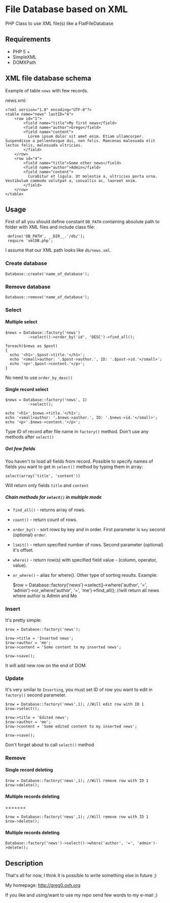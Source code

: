File Database based on XML 
=============

PHP Class to use XML file(s) like a FlatFileDatabase

Requirements
------

- PHP 5 +
- SimpleXML
- DOMXPath

XML file database schema
-------

Example of table `news` with few records.

news.xml:

    <?xml version="1.0" encoding="UTF-8"?>
    <table name="news" lastID="4">
        <row id="1">
            <field name="title">My first news</field>
            <field name="author">Grego</field>
            <field name="content">
              Lorem ipsum dolor sit amet enim. Etiam ullamcorper. Suspendisse a pellentesque dui, non felis. Maecenas malesuada elit lectus felis, malesuada ultricies. 
            </field>
        </row>
        <row id="4">
            <field name="title">Some other news</field>
            <field name="author">Admin</field>
            <field name="content">
              Curabitur et ligula. Ut molestie a, ultricies porta urna. Vestibulum commodo volutpat a, convallis ac, laoreet enim.
            </field>
        </row>
    </table>


Usage
------

First of all you should define constant `DB_PATH` containing absolute path to folder with XML files and include class file:

     define('DB_PATH', __DIR__.'/db/');
     require 'xmlDB.php';

I assume that our XML path looks like `db/news.xml`.

### Create database

    Database::create('name_of_database');
	
### Remove database

    Database::remove('name_of_database');

### Select

#### Multiple select

    $news = Database::factory('news')
              ->select()->order_by('id', 'DESC')->find_all();
    
    foreach($news as $post)
    {
      echo '<h1>'.$post->title.'</h1>';
      echo '<small>author: '.$post->author.', ID: '.$post->id.'</small>';
      echo '<p>'.$post->content.'</p>';
    }
No need to use `order_by_desc()`

#### Single record select

    $news = Database::factory('news', 1)
              ->select();

    echo '<h1>'.$news->title.'</h1>';
    echo '<small>author: '.$news->author.', ID: '.$news->id.'</small>';
    echo '<p>'.$news->content.'</p>';
Type ID of record after file name in `factory()` method.
Don't use any methods after `select()`

##### Get few fields

You haven't to load all fields from record. Possible to specify names of fields you want to get in `select()` method by typing them in array:

    select(array('title', 'content'))
Will return only fields `title` and `content`

##### Chain methods for `select()` in multiple mode

- `find_all()` - returns array of rows. 
- `count()` - return count of rows. 
- `order_by()` - sort rows by key and in order. First parameter is `key` second (optional) `order`. 
- `limit()` - return specified number of rows. Second parameter (optional) it's offset.
- `where()` - return row(s) with specified field value - (column, operator, value). 
- `or_where()` - alias for where(). Other type of sorting results. Example:

    $row = Database::factory('news')->select()->where('author', '=', 'admin')->or_where('author', '=', 'me')->find_all();
    //will return all news where author is Admin and Me

### Insert

It's pretty simple:

    $row = Database::factory('news');
    
    $row->title = 'Inserted news';
    $row->author = 'me';
    $row->content = 'Some content to my inserted news';

    $row->save();
It will add new row on the end of DOM.

### Update

It's very smilar to `Inserting`, you must set ID of row you want to edit in `factory()` second parameter.

    $row = Database::factory('news',1); //Will edit row with ID 1
    $row->select();

    $row->title = 'Edited news';
    $row->author = 'me';
    $row->content = 'Some edited content to my inserted news';

    $row->save();
Don't forget about to call `select()` method

### Remove

#### Single record deleting

    $row = Database::factory('news',1); //Will remove row with ID 1
    $row->delete();

#### Multiple records deleting

=======

    $row = Database::factory('news',1); //Will remove row with ID 1
    $row->delete();

#### Multiple records deleting

    Database::factory('news')->select()->where('author', '=', 'admin')->delete();

Description
------

That's all for now, I think it is possible to write something else in future ;)

My homepage: <http://greg0.ovh.org>

If you like and using/want to use my repo send few words to my e-mail ;)
